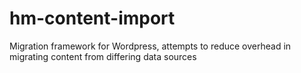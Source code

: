 # hm-content-import
Migration framework for Wordpress, attempts to reduce overhead in migrating content from differing data sources

